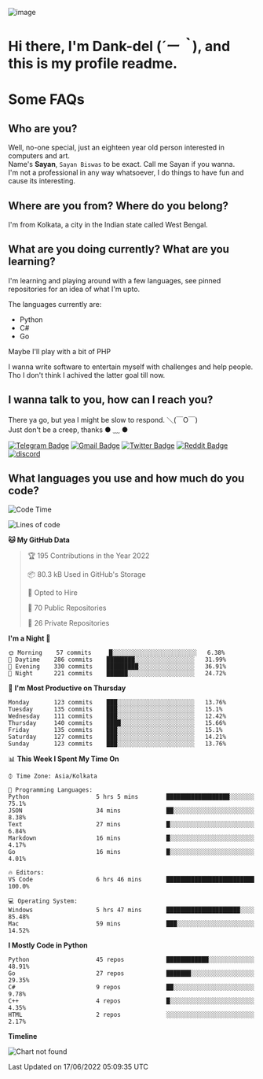 ![image](https://user-images.githubusercontent.com/63096193/125182844-29f20800-e22f-11eb-8dc9-b0f2d29647bb.png)

# **Hi there, I'm Dank-del (*´ー｀*), and this is my profile readme.**
<!--  [![Profile views](https://gpvc.arturio.dev/dank-del)](https://github.com/dank-del) -->
# Some FAQs

## **Who are you?**

Well, no-one special, just an eighteen year old person interested in computers and art. \
Name's **Sayan**, `Sayan Biswas` to be exact. Call me Sayan if you wanna. \
I'm not a professional in any way whatsoever, I do things to have fun and cause its interesting.

## **Where are you from? Where do you belong?**

I'm from Kolkata, a city in the Indian state called West Bengal.

## **What are you doing currently? What are you learning?**

I'm learning and playing around with a few languages, see pinned repositories for an idea of what I'm upto.

The languages currently are:

- Python
- C#
- Go

Maybe I'll play with a bit of PHP

I wanna write software to entertain myself with challenges and help people. \
Tho I don't think I achived the latter goal till now.

<!--## **Eww, I see a weeb profile.**

Can't help it, it's the best way to hide my face on this account
> Why do people hate weebs .-.

## **Cool, what more interests you?**

My interests are quite, weird. They're scattered all over the place. \
I've been fascinated by music and have studied it since the age of 6, I've performed on stage and on air but yeah now I've been away from that. I specialize in key instruments. \
Another thing that interests me is Media Production, aka, working with audio, video and broadcasting media.

> I just like art in general. also feeds the reason of me being obsessed with Japanese drawings (⋟ ﹏ ⋞)-->

## **I wanna talk to you, how can I reach you?**

There ya go, but yea I might be slow to respond. ＼(￣O￣) \
Just don't be a creep, thanks ● ﹏ ●

[![Telegram Badge](https://img.shields.io/badge/-dank_as_fuck-1ca0f1?style=flat-square&logo=telegram&logoColor=white&link=https://t.me/dank_as_fuck)](https://t.me/dank_as_fuck)
[![Gmail Badge](https://img.shields.io/badge/-chizuru@kanojo.tk-c14438?style=flat-square&logo=Gmail&logoColor=white&link=mailto:chizuru@kanojo.tk)](mailto:chizuru@kanojo.tk)
[![Twitter Badge](https://img.shields.io/twitter/follow/TheDankDel?style=social)](https://twitter.com/TheDankDel)
[![Reddit Badge](https://img.shields.io/reddit/user-karma/combined/dank_as_fuck_?style=social)](https://www.reddit.com/user/dank_as_fuck_/)
[![discord](https://discord-md-badge.vercel.app/api/shield/506536929152466945?style=social)](https://discordapp.com/users/506536929152466945)

## **What languages you use and how much do you code?**

<!--START_SECTION:waka-->
![Code Time](http://img.shields.io/badge/Code%20Time-611%20hrs%2035%20mins-blue)

![Lines of code](https://img.shields.io/badge/From%20Hello%20World%20I%27ve%20Written-755%20Thousand%20lines%20of%20code-blue)

**🐱 My GitHub Data** 

> 🏆 195 Contributions in the Year 2022
 > 
> 📦 80.3 kB Used in GitHub's Storage 
 > 
> 💼 Opted to Hire
 > 
> 📜 70 Public Repositories 
 > 
> 🔑 26 Private Repositories  
 > 
**I'm a Night 🦉** 

```text
🌞 Morning    57 commits     █░░░░░░░░░░░░░░░░░░░░░░░░   6.38% 
🌆 Daytime    286 commits    ████████░░░░░░░░░░░░░░░░░   31.99% 
🌃 Evening    330 commits    █████████░░░░░░░░░░░░░░░░   36.91% 
🌙 Night      221 commits    ██████░░░░░░░░░░░░░░░░░░░   24.72%

```
📅 **I'm Most Productive on Thursday** 

```text
Monday       123 commits    ███░░░░░░░░░░░░░░░░░░░░░░   13.76% 
Tuesday      135 commits    ███░░░░░░░░░░░░░░░░░░░░░░   15.1% 
Wednesday    111 commits    ███░░░░░░░░░░░░░░░░░░░░░░   12.42% 
Thursday     140 commits    ████░░░░░░░░░░░░░░░░░░░░░   15.66% 
Friday       135 commits    ███░░░░░░░░░░░░░░░░░░░░░░   15.1% 
Saturday     127 commits    ███░░░░░░░░░░░░░░░░░░░░░░   14.21% 
Sunday       123 commits    ███░░░░░░░░░░░░░░░░░░░░░░   13.76%

```


📊 **This Week I Spent My Time On** 

```text
⌚︎ Time Zone: Asia/Kolkata

💬 Programming Languages: 
Python                   5 hrs 5 mins        ██████████████████░░░░░░░   75.1% 
JSON                     34 mins             ██░░░░░░░░░░░░░░░░░░░░░░░   8.38% 
Text                     27 mins             █░░░░░░░░░░░░░░░░░░░░░░░░   6.84% 
Markdown                 16 mins             █░░░░░░░░░░░░░░░░░░░░░░░░   4.17% 
Go                       16 mins             █░░░░░░░░░░░░░░░░░░░░░░░░   4.01%

🔥 Editors: 
VS Code                  6 hrs 46 mins       █████████████████████████   100.0%

💻 Operating System: 
Windows                  5 hrs 47 mins       █████████████████████░░░░   85.48% 
Mac                      59 mins             ███░░░░░░░░░░░░░░░░░░░░░░   14.52%

```

**I Mostly Code in Python** 

```text
Python                   45 repos            ████████████░░░░░░░░░░░░░   48.91% 
Go                       27 repos            ███████░░░░░░░░░░░░░░░░░░   29.35% 
C#                       9 repos             ██░░░░░░░░░░░░░░░░░░░░░░░   9.78% 
C++                      4 repos             █░░░░░░░░░░░░░░░░░░░░░░░░   4.35% 
HTML                     2 repos             ░░░░░░░░░░░░░░░░░░░░░░░░░   2.17%

```


**Timeline**

![Chart not found](https://raw.githubusercontent.com/Dank-del/Dank-del/main/charts/bar_graph.png) 


 Last Updated on 17/06/2022 05:09:35 UTC
<!--END_SECTION:waka-->

<!--## **Can I stalk your spotify?**

Um sure.

![OwO Spotify](https://spotify-recently-played-readme.vercel.app/api?user=31fdrsslnr7nvq4ytqwtw7c4rxfm&count=5)-->
